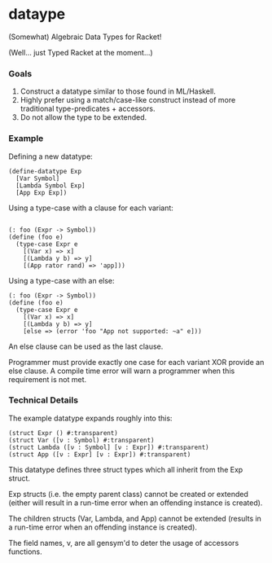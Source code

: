 # dataype
(Somewhat) Algebraic Data Types for Racket!

(Well... just Typed Racket at the moment...)

### Goals

1. Construct a datatype similar to those found in ML/Haskell.
2. Highly prefer using a match/case-like construct instead of 
more traditional type-predicates + accessors.
3. Do not allow the type to be extended.

### Example

Defining a new datatype:
```racket
(define-datatype Exp
  [Var Symbol]
  [Lambda Symbol Exp]
  [App Exp Exp])
```

Using a type-case with a clause for each variant:
```racket

(: foo (Expr -> Symbol))
(define (foo e)
  (type-case Expr e
    [(Var x) => x]
    [(Lambda y b) => y]
    [(App rator rand) => 'app]))
```

Using a type-case with an else:

```racket
(: foo (Expr -> Symbol))
(define (foo e)
  (type-case Expr e
    [(Var x) => x]
    [(Lambda y b) => y]
    [else => (error 'foo "App not supported: ~a" e]))
```

An else clause can be used as the last clause.

Programmer must provide exactly one case for each variant XOR provide an else clause. A compile time error will warn a programmer when this requirement is not met.

### Technical Details

The example datatype expands roughly into this:

```racket
(struct Expr () #:transparent)
(struct Var ([ν : Symbol) #:transparent)
(struct Lambda ([ν : Symbol] [ν : Expr]) #:transparent)
(struct App ([ν : Expr] [ν : Expr]) #:transparent)
```

This datatype defines three struct types which all inherit from the Exp struct.

Exp structs (i.e. the empty parent class) cannot be created or extended (either will result in a run-time error when an offending instance is created).

The children structs (Var, Lambda, and App) cannot be extended (results in a run-time error when an offending instance is created).

The field names, ν, are all gensym'd to deter the usage of accessors functions.
